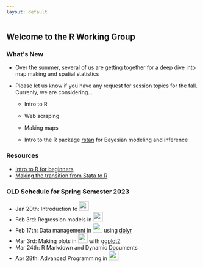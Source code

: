 ```yaml
---
layout: default
---
```


## Welcome to the R Working Group

### **What's New**

* Over the summer, several of us are getting together for a deep dive into map making and spatial statistics

* Please let us know if you have any request for session topics for the fall.  Currenly, we are considering...

  + Intro to R
  
  + Web scraping
  
  + Making maps
  
  + Intro to the R package [rstan](https://cran.r-project.org/web/packages/rstan/vignettes/rstan.html) for Bayesian modeling and inference


### **Resources**

* [Intro to R for beginners](intro_r/intro_r.html)
* [Making the transition from Stata to R](transition2R/transition2R.html)


### **OLD Schedule for Spring Semester 2023**


* Jan 20th: Introduction to <img src="https://www.r-project.org/logo/Rlogo.png" width="25">
* Feb 3rd: Regression models in <img src="https://www.r-project.org/logo/Rlogo.png" width="25">
* Feb 17th: Data management in <img src="https://www.r-project.org/logo/Rlogo.png" width="25"> using [dplyr](https://dplyr.tidyverse.org/)
* Mar 3rd: Making plots in <img src="https://www.r-project.org/logo/Rlogo.png" width="25"> with [ggplot2](https://ggplot2.tidyverse.org/)
* Mar 24th: R Markdown and Dynamic Documents
* Apr 28th: Advanced Programming in <img src="https://www.r-project.org/logo/Rlogo.png" width="25">
